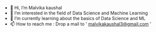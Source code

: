 - 👋 Hi, I’m Malvika kaushal
- 👀 I’m interested in the field of Data Science and Machine Learning
- 🌱 I’m currently learning about the basics of Data Science and ML
- 📫 How to reach me : Drop a mail to ' malvikakaushal3@gmail.com '

<!---
Malvikakaushal2001/Malvikakaushal2001 is a ✨ special ✨ repository because its `README.md` (this file) appears on your GitHub profile.
You can click the Preview link to take a look at your changes.
--->
